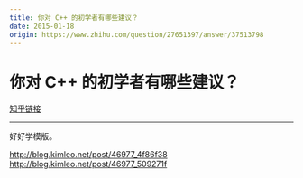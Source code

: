 ```yaml
---
title: 你对 C++ 的初学者有哪些建议？
date: 2015-01-18
origin: https://www.zhihu.com/question/27651397/answer/37513798
---
```

# 你对 C++ 的初学者有哪些建议？

[知乎链接](https://www.zhihu.com/question/27651397/answer/37513798)

---------

<span class="RichText ztext CopyrightRichText-richText" itemprop="text"><p>好好学模版。</p><a href="https://link.zhihu.com/?target=http%3A//blog.kimleo.net/post/46977_4f86f38" class=" external" target="_blank" rel="nofollow noreferrer" data-za-detail-view-id="1043"><span class="invisible">http://</span><span class="visible">blog.kimleo.net/post/46</span><span class="invisible">977_4f86f38</span><span class="ellipsis"></span></a><br><a href="https://link.zhihu.com/?target=http%3A//blog.kimleo.net/post/46977_509271f" class=" external" target="_blank" rel="nofollow noreferrer" data-za-detail-view-id="1043"><span class="invisible">http://</span><span class="visible">blog.kimleo.net/post/46</span><span class="invisible">977_509271f</span><span class="ellipsis"></span></a></span>